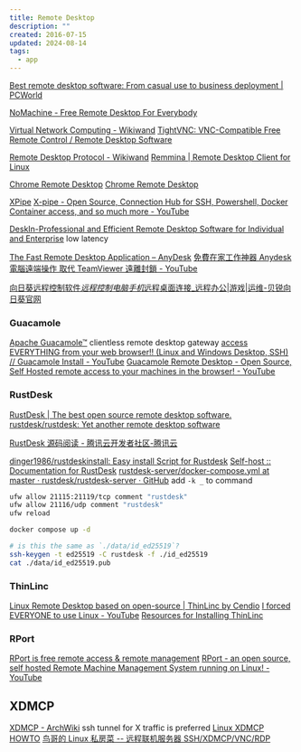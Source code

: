 ```yaml
---
title: Remote Desktop
description: ""
created: 2016-07-15
updated: 2024-08-14
tags:
  - app
---
```


[Best remote desktop software: From casual use to business deployment | PCWorld](https://www.pcworld.com/article/703570/best-remote-desktop-software-from-casual-use-to-business-deployment.html)

[NoMachine - Free Remote Desktop For Everybody](https://www.nomachine.com/)

[Virtual Network Computing - Wikiwand](https://omni.wikiwand.com/en/Virtual_Network_Computing)
[TightVNC: VNC-Compatible Free Remote Control / Remote Desktop Software](http://www.tightvnc.com/)

[Remote Desktop Protocol - Wikiwand](https://omni.wikiwand.com/en/Remote_Desktop_Protocol)
[Remmina | Remote Desktop Client for Linux](http://www.remmina.org/wp/)

[Chrome Remote Desktop](https://remotedesktop.google.com/)
[Chrome Remote Desktop](https://chromewebstore.google.com/detail/chrome-remote-desktop/inomeogfingihgjfjlpeplalcfajhgai)

[XPipe](https://xpipe.io/)
[X-pipe - Open Source, Connection Hub for SSH, Powershell, Docker Container access, and so much more - YouTube](https://www.youtube.com/watch?v=wjd3E0EN2xk)

[DeskIn-Professional and Efficient Remote Desktop Software for Individual and Enterprise](https://www.deskin.io/) low latency

[The Fast Remote Desktop Application – AnyDesk](https://anydesk.com/en)
[免費在家工作神器 Anydesk 電腦遠端操作 取代 TeamViewer 遠離封鎖 - YouTube](https://www.youtube.com/watch?v=L4TrssM3KpE)

[向日葵远程控制软件*远程控制电脑手机*远程桌面连接\_远程办公|游戏|运维-贝锐向日葵官网](https://sunlogin.oray.com/)

### Guacamole

[Apache Guacamole™](https://guacamole.apache.org/) clientless remote desktop gateway
[access EVERYTHING from your web browser!! (Linux and Windows Desktop, SSH) // Guacamole Install - YouTube](https://www.youtube.com/watch?v=gsvS2M5knOw)
[Guacamole Remote Desktop - Open Source, Self Hosted remote access to your machines in the browser! - YouTube](https://www.youtube.com/watch?v=DGw6P5Lkj-U)

### RustDesk

[RustDesk | The best open source remote desktop software.](https://rustdesk.com/)
[rustdesk/rustdesk: Yet another remote desktop software](https://github.com/rustdesk/rustdesk)

[RustDesk 源码阅读 - 腾讯云开发者社区-腾讯云](https://cloud.tencent.com/developer/article/1897847)

[dinger1986/rustdeskinstall: Easy install Script for Rustdesk](https://github.com/dinger1986/rustdeskinstall)
[Self-host :: Documentation for RustDesk](https://rustdesk.com/docs/en/self-host/)
[rustdesk-server/docker-compose.yml at master · rustdesk/rustdesk-server · GitHub](https://github.com/rustdesk/rustdesk-server/blob/master/docker-compose.yml) add `-k _` to command

```sh
ufw allow 21115:21119/tcp comment "rustdesk"
ufw allow 21116/udp comment "rustdesk"
ufw reload

docker compose up -d

# is this the same as `./data/id_ed25519`?
ssh-keygen -t ed25519 -C rustdesk -f ./id_ed25519
cat ./data/id_ed25519.pub
```

### ThinLinc

[Linux Remote Desktop based on open-source | ThinLinc by Cendio](https://www.cendio.com/)
[I forced EVERYONE to use Linux - YouTube](https://www.youtube.com/watch?v=qdo5lMR1lX4)
[Resources for Installing ThinLinc](https://academy.networkchuck.com/blog/ThinLincResources)

### RPort

[RPort is free remote access & remote management](https://rport.io/)
[RPort - an open source, self hosted Remote Machine Management System running on Linux! - YouTube](https://www.youtube.com/watch?v=Xc_5qE7ZyYA)

## XDMCP

[XDMCP - ArchWiki](https://wiki.archlinux.org/title/XDMCP) ssh tunnel for X traffic is preferred
[Linux XDMCP HOWTO](https://tldp.org/HOWTO/html_single/XDMCP-HOWTO/)
[鸟哥的 Linux 私房菜 -- 远程联机服务器 SSH/XDMCP/VNC/RDP](http://cn.linux.vbird.org/linux_server/0310telnetssh_3.php)
